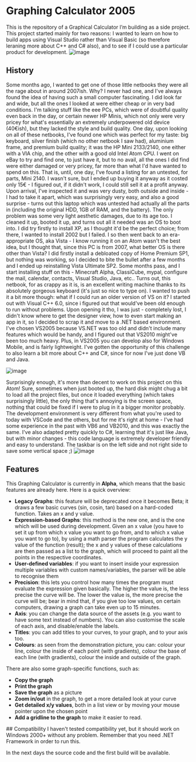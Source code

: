 # Graphing Calculator 2005
This is the repository of a Graphical Calculator I’m building as a side project. This project started mainly for two reasons: I wanted to learn on how to build apps using Visual Studio rather than Visual Basic (so therefore leraning more about C++ and C# also), and to see if I could use a particular product for development.
![image](https://github.com/fraaaaa4/GraphingCalc2005/assets/87281326/e7dd2783-4238-44d9-b295-099109f9b4bb)


## History
Some months ago, I wanted to get one of those little netbooks they were all the rage about in around 2007ish. Why? I never had one, and I've always found the idea of having such a small computer fascinating. I did look far and wide, but all the ones I looked at were either cheap or in very bad conditions. I'm talking stuff like the eee PCs, which were of doubtful quality even back in the day, or certain newer HP Minis, which not only were very pricey for what's essentially an extremely underpowered old device (40€ish), but they lacked the style and build quality.
One day, upon looking on all of these netbooks, I've found one which was perfect for my taste: big keyboard, silver finish (which no other netbook I saw had), aluminium frame, and premium build quality; it was the HP Mini 2133/2140, one either with a VIA chip, and the other with a good old Intel Atom CPU. I went on eBay to try and find one, to just have it, but to no avail, all the ones I did find were either damaged or very pricey, far more than what I'd have wanted to spend on this. That is, until, one day, I've found a listing for an untested, for parts, Mini 2140. I wasn't sure, but I ended up buying it anyway as it costed only 15€ - I figured out, if it didn't work, I could still sell it at a profit anyway.
Upon arrival, I've inspected it and was very dusty, both outside and inside - I had to take it apart, which was surprisingly very easy, and also a good surprise - turns out this laptop which was untested had actually all the parts in (including the original HDD, 1GB of RAM, and the battery). The only problem was some very light aesthetic damages, due to its age too. I cleaned it up, booted it up, and turns out all it needed was an OS to boot into. I did try firstly to install XP, as I thought it'd be the perfect choice; from there, I wanted to install 2002 but I failed. I so then went back to an era-appropriate OS, aka Vista - I know running it on an Atom wasn't the best idea, but I thought that, since this PC is from 2007, what better OS is there other than Vista? I did firstly install a debloated copy of Home Premium SP1, but nothing was working, so I decided to bite the bullet after a few months and I ended up reinstalling Vista Ultimate SP2.
Some months pass, and I start installing stuff on this - Minecraft Alpha, ClassiCube, mypal, configure the mail, calendar, contacts, Visual Studio, Java, etc.. Turns out, this netbook, for as crappy as it is, is an excellent writing machine thanks to its absolutely gorgeous keyboard (it's just so nice to type on). I wanted to push it a bit more though: what if I could run an older version of VS on it? I started out with Visual C++ 6.0, since i figured out that would've been old enough to run without problems. Upon opening it tho, I was just - completely lost, I didn't know where to get the designer view, how to even start making an app in it, so I decided to scrap it and move to a .NET based environment. I've chosen VS2005 because VS.NET was too old and didn't include many features which would be handy, and I figured out that VS2010 might've been too much heavy. Plus, in VS2005 you can develop also for Windows Mobile, and is fairly lightweight. I've gotten the opportunity of this challenge to also learn a bit more about C++ and C#, since for now I've just done VB and Java.

![image](https://github.com/fraaaaa4/GraphingCalc2005/assets/87281326/bd910d42-ec51-4491-8b6f-bb76e7ec743c)

Surprisingly enough, it's more than decent to work on this project on this Atom! Sure, sometimes when just booted up, the hard disk might chug a bit to load all the project files, but once it loaded everything (which takes surprisingly little), the only thing that's annoying is the screen space, nothing that could be fixed if I were to plug in it a bigger monitor probably.
The development environment is very different from what you're used to today with VSCode and the others, but for me it's right at home - I've had some experience in the past with VB6 and VB2010, and this was exactly the same. I've also adapted pretty quickly to C#, learning that it's just like Java, but with minor changes - this code language is extremely developer friendly and easy to understand. The taskbar is on the left side and not right side to save some vertical space ;)
![image](https://github.com/fraaaaa4/GraphingCalc2005/assets/87281326/50b3c99d-17e8-40d6-84d6-f6020b7143a3)

## Features
This Graphing Calculator is currently in **Alpha**, which means that the basic features are already here. Here is a quick overview:
- **Legacy Graphs**: this feature will be deprecated once it becomes Beta; it draws a few basic curves (sin, cosin, tan) based on a hard-coded function. Takes an x and y value.
- **Expression-based Graphs**: this method is the new one, and is the one which will be used during development. Given an x value (you have to set it up from which x value you want to go from, and to which x value you want to go to), by using a math parser the program calculates the y value of the function (result); the x and y values of these calculations are then passed as a list to the graph, which will proceed to paint all the points in the respective coordinates.
- **User-defined variables**: if you want to insert inside your expression multiple variables with custom names/variables, the parser will be able to recognise them
- **Precision**: this lets you control how many times the program must evaluate the expression given basically. The higher the value is, the less precise the curve will be. The lower the value is, the more precise the curve will be; bear in mind that, if you give too low values, on certain computers, drawing a graph can take even up to 15 minutes.
- **Axis**: you can change the data source of the assets (e.g. you want to have some text instead of numbers). You can also customise the scale of each axis, and disable/enable the labels.
- **Titles**: you can add titles to your curves, to your graph, and to your axis too.
- **Colours**: as seen from the demonstration picture, you can: colour your line, colour the inside of each point (with gradients), colour the base of each line (with gradients), colour the inside and outside of the graph.

There are also some graph-specific functions, such as:
- **Copy the graph**
- **Print the graph**
- **Save the graph** as a picture
- **Zoom in/out** in the graph, to get a more detailed look at your curve
- **Get detailed x/y values**, both in a list view or by moving your mouse pointer upon the chosen point
- **Add a gridline to the graph** to make it easier to read.

## Compatibility
I haven't tested compatibility yet, but it should work on Windows 2000+ without any problem. Remember that you need .NET Framework in order to run this.

In the next days the source code and the first build will be available.
